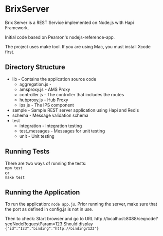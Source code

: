BrixServer
==========

Brix Server is a REST Service implemented on Node.js with Hapi Framework.

Initial code based on Pearson's nodejs-reference-app.

The project uses make tool. If you are using Mac, you must install Xcode first.

Directory Structure
-------------------
- lib    - Contains the application source code
  - aggregation.js - 
  - amsproxy.js    - AMS Proxy
  - controller.js  - The controller that includes the routes
  - hubproxy.js    - Hub Proxy
  - ips.js         - The IPS component
- sample - Sample REST server application using Hapi and Redis 
- schema - Message validation schema
- test
  - integration   - Integration testing
  - test_messages - Messages for unit testing
  - unit          - Unit testing

Running Tests
-------------
There are two ways of running the tests:  
  `npm test`  
or  
  `make test`

Running the Application
-----------------------
To run the application:
`node app.js`.
Prior running the server, make sure that the port as defined in config.js is not in use.

Then to check: Start browser and go to URL http://localhost:8088/seqnode?seqNodeRequestParam=123
Should display  
`{"id":"123","binding":"http://binding/123"}`